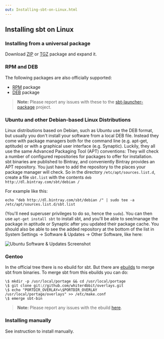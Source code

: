 ```yaml
---
out: Installing-sbt-on-Linux.html
---
```


  [ZIP]: $sbt_native_package_base$$app_version$/sbt-$app_version$.zip
  [TGZ]: $sbt_native_package_base$$app_version$/sbt-$app_version$.tgz
  [RPM]: $sbt_rpm_package_base$sbt-$app_version$.rpm
  [DEB]: $sbt_deb_package_base$sbt-$app_version$.deb
  [Manual-Installation]: Manual-Installation.html
 
Installing sbt on Linux
-----------------------

### Installing from a universal package

Download [ZIP][ZIP] or [TGZ][TGZ] package and expand it.

### RPM and DEB

The following packages are also officially supported:

  - [RPM][RPM] package
  - [DEB][DEB] package

> **Note:** Please report any issues with these to the
> [sbt-launcher-package](https://github.com/sbt/sbt-launcher-package)
> project.

### Ubuntu and other Debian-based Linux Distributions

Linux distributions based on Debian, such as Ubuntu use the DEB format, but usually you don't install your software from a local DEB file. Instead they come with package managers both for the command line (e.g. apt-get, aptitude) or with a graphical user interface (e.g. Synaptic).
Luckily, they all use the same Advanced Packaging Tool (APT) conventions:
They will check a number of configured repositories for packages to offer for installation. sbt binaries are published to Bintray, and conveniently Bintray provides an APT repository. You just have to add the repository to the places your package manager will check. So in the directory `/etc/apt/sources.list.d`, create a file `sbt.list` with the contents `deb http://dl.bintray.com/sbt/debian /`

For example like this:

    echo "deb http://dl.bintray.com/sbt/debian /" | sudo tee -a /etc/apt/sources.list.d/sbt.list

(You'll need superuser privileges to do so, hence the `sudo`). You can then use `apt-get install sbt` to install sbt, and you'll be able to see/manage the package in aptitude or Synaptic after you updated their package cache. You should also be able to see the added repository at the bottom of the list in System Settings -> Software & Updates -> Other Software, like here:

![Ubuntu Software & Updates Screenshot](files/ubuntu-sources.png "Ubuntu Software & Updates Screenshot")

### Gentoo

In the official tree there is no ebuild for sbt. But there are
[ebuilds](https://github.com/whiter4bbit/overlays/tree/master/dev-java/sbt-bin) to merge sbt from binaries.
To merge sbt from this ebuilds you can do:

    \$ mkdir -p /usr/local/portage && cd /usr/local/portage
    \$ git clone git://github.com/whiter4bbit/overlays.git
    \$ echo "PORTDIR_OVERLAY=\$PORTDIR_OVERLAY /usr/local/portage/overlays" >> /etc/make.conf
    \$ emerge sbt-bin

> **Note:** Please report any issues with the ebuild
> [here](https://github.com/whiter4bbit/overlays/issues).

### Installing manually

See instruction to install manually.
